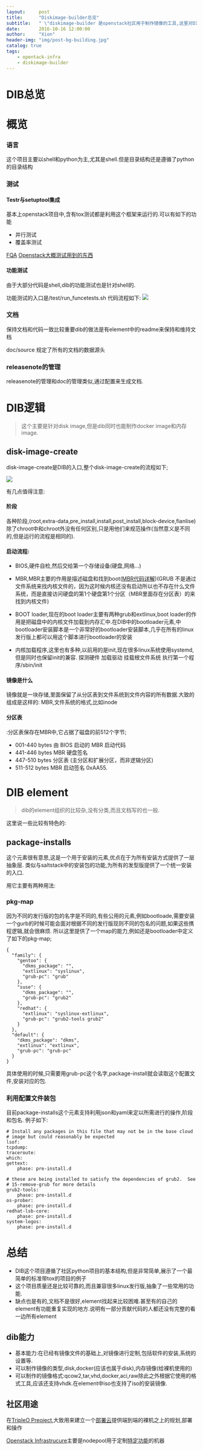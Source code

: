```yaml
---                                                                                                  
layout:     post                                                               
title:      "Diskimage-builder总览"                                            
subtitle:   " \"diskimage-builder 是openstack社区用于制作镜像的工具,这里对DIB进行了一个总览\"" 
date:       2016-10-16 12:00:00                                                
author:     "Xion"                                                             
header-img: "img/post-bg-building.jpg"                                         
catalog: true                                                                  
tags:                                                                          
    - opentack-infra                                                           
    - diskimage-builder                                                        
---   
```


# DIB总览

# 概览
### 语言
这个项目主要以shell和python为主,尤其是shell.但是目录结构还是遵循了python的目录结构

### 测试
#### Testr与setuptool集成
基本上openstack项目中,含有tox测试都是利用这个框架来运行的.可以有如下的功能

- 并行测试
- 覆盖率测试

[FQA](https://wiki.openstack.org/wiki/Testr)
[Openstack大概测试用到的东西](http://www.infoq.com/cn/articles/the-development-of-openstack-unit-test)

#### 功能测试
由于大部分代码是shell,dib的功能测试也是针对shell的.

功能测试的入口是/test/run_funcetests.sh
代码流程如下:
![](/img/post/dib-test.png)

### 文档
保持文档和代码一致比较重要dib的做法是有element中的readme来保持和维持文档

doc/source 规定了所有的文档的数据源头

### releasenote的管理

releasenote的管理和doc的管理类似,通过配置来生成文档.

# DIB逻辑

>这个主要是针对disk image,但是dib同时也能制作docker image和内存image.

## disk-image-create

disk-image-create是DIB的入口,整个disk-image-create的流程如下;

![](/img/post/dib-all.png)

有几点值得注意:
#### 阶段

各种阶段,(root,extra-data,pre_install,install,post_install,block-device,fianlise)除了chroot中和chroot外没有任何区别,只是用他们来规范操作(当然意义是不同的,但是运行的流程是相同的).

#### 启动流程:
  - BIOS,硬件自检,然后交给第一个存储设备(硬盘,网络...)


  - MBR,MBR主要的作用是描述磁盘和找到boot([MBR代码详解](http://blog.csdn.net/sallay/article/details/3668614))(GRUB 不是通过文件系统来找内核文件的，因为这时候内核还没有启动所以也不存在什么文件系统，而是直接访问硬盘的第1个硬盘第1个分区（MBR里面存在分区表）的来找到内核文件)


  - BOOT loader,现在的boot loader主要有两种grub和extlinux,boot loader的作用是把磁盘中的内核文件加载到内存汇中.在DIB中的bootloader元素,中bootloader安装脚本是一个非常好的bootloader安装脚本,几乎在所有的linux发行版上都可以用这个脚本进行bootloader的安装


  - 内核加载程序,这里也有多种,以前用的是init,现在很多linux系统使用systemd,但是同时也保留init的兼容.
   探测硬件
   加载驱动
   挂载根文件系统
   执行第一个程序/sbin/init

#### 镜像是什么

镜像就是一块存储,里面保留了从分区表到文件系统到文件内容的所有数据.大致的组成是这样的:
MBR,文件系统的格式,比如inode

#### 分区表

:分区表保存在MBR中,它占据了磁盘的前512个字节;
  - 001-440 bytes	由 BIOS 启动的 MBR 启动代码
  - 441-446 bytes	MBR 硬盘签名
  - 447-510 bytes	分区表 (主分区和扩展分区，而非逻辑分区)
  - 511-512 bytes	MBR 启动签名 0xAA55.
# DIB element
>dib的element组织的比较杂,没有分类,而且文档写的也一般.

这里说一些比较有特色的:

## package-installs
这个元素很有意思,这是一个用于安装的元素,优点在于为所有安装方式提供了一层抽象层.
类似与saltstack中的安装包的功能,为所有的发型版提供了一个统一安装的入口.

用它主要有两种用法:

### pkg-map

因为不同的发行版的包的名字是不同的,有些公用的元素,例如bootloade,需要安装一个gurb的时候可能会面对根据不同的发行版现则不同的包名的问题,如果这些携程逻辑,就会很麻烦.
所以这里提供了一个map的能力,例如还是bootloader中定义了如下的pkg-map;

```
{
  "family": {
    "gentoo": {
      "dkms_package": "",
      "extlinux": "syslinux",
      "grub-pc": "grub"
    },
    "suse": {
      "dkms_package": "",
      "grub-pc": "grub2"
    },
    "redhat": {
      "extlinux": "syslinux-extlinux",
      "grub-pc": "grub2-tools grub2"
    }
  },
  "default": {
    "dkms_package": "dkms",
    "extlinux": "extlinux",
    "grub-pc": "grub-pc"
  }
}

```

具体使用的时候,只需要用grub-pc这个名字,package-install就会读取这个配置文件,安装对应的包.

### 利用配置文件装包
目前package-installs这个元素支持利用json和yaml来定以所需进行的操作,阶段和包名.
例子如下:

```
# Install any packages in this file that may not be in the base cloud
# image but could reasonably be expected
lsof:
tcpdump:
traceroute:
which:
gettext:
    phase: pre-install.d

# these are being installed to satisfy the dependencies of grub2.  See
# 15-remove-grub for more details
grub2-tools:
    phase: pre-install.d
os-prober:
    phase: pre-install.d
redhat-lsb-core:
    phase: pre-install.d
system-logos:
    phase: pre-install.d
```

# 总结

- DIB这个项目遵循了社区python项目的基本结构,但是非常简单,展示了一个最简单的标准带tox的项目的例子
- 这个项目质量还是比较可靠的,而且兼容很多linux发行版,抽象了一些常用的功能.
- 缺点也是有的,文档不是很好,element找起来比较困难.甚至有的自己的element有功能重复实现的地方.说明有一部分贡献代码的人都还没有完整的看一边所有element

## dib能力

- 基本能力:在已经有镜像文件的基础上,对镜像进行定制,包括软件的安装,系统的设置等.
- 可以制作镜像的类型,disk,docker(应该也属于disk),内存镜像(给裸机使用的)
- 可以制作的镜像格式:qcow2,tar,vhd,docker,aci,raw除此之外根据它使用的格式工具,应该还支持vhdk.在element中iso也支持了iso的安装镜像.

## 社区用途
在[TripleO Preoject](https://wiki.openstack.org/wiki/TripleO),大致用来建立一个[部署云](https://github.com/rbrady/tripleo/blob/master/docs/architecture_overview.rst)提供端到端的裸机之上的规划,部署和操作

[Openstack Infrastrucure](http://docs.openstack.org/infra/system-config/)主要是nodepool用于定制[特定功能](https://github.com/openstack-infra/project-config/tree/master/nodepool/elements)的机器
